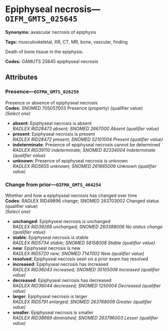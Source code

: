 # Epiphyseal necrosis—`OIFM_GMTS_025645`

**Synonyms:** avascular necrosis of epiphysis

**Tags:** musculoskeletal, XR, CT, MR, bone, vascular, finding

Death of bone tissue in the epiphysis.

**Codes:** GAMUTS 25645 epiphyseal necrosis

## Attributes

### Presence—`OIFMA_GMTS_026258`

Presence or absence of epiphyseal necrosis  
**Codes**: SNOMED 705057003 Presence (property) (qualifier value)  
*(Select one)*

- **absent**: Epiphyseal necrosis is absent  
_RADLEX RID28473 absent; SNOMED 2667000 Absent (qualifier value)_
- **present**: Epiphyseal necrosis is present  
_RADLEX RID28472 present; SNOMED 52101004 Present (qualifier value)_
- **indeterminate**: Presence of epiphyseal necrosis cannot be determined  
_RADLEX RID39110 indeterminate; SNOMED 82334004 Indeterminate (qualifier value)_
- **unknown**: Presence of epiphyseal necrosis is unknown  
_RADLEX RID5655 unknown; SNOMED 261665006 Unknown (qualifier value)_

### Change from prior—`OIFMA_GMTS_464254`

Whether and how a epiphyseal necrosis has changed over time  
**Codes**: RADLEX RID49896 change; SNOMED 263703002 Changed status (qualifier value)  
*(Select one)*

- **unchanged**: Epiphyseal necrosis is unchanged  
_RADLEX RID39268 unchanged; SNOMED 260388006 No status change (qualifier value)_
- **stable**: Epiphyseal necrosis is stable  
_RADLEX RID5734 stable; SNOMED 58158008 Stable (qualifier value)_
- **new**: Epiphyseal necrosis is new  
_RADLEX RID5720 new; SNOMED 7147002 New (qualifier value)_
- **resolved**: Epiphyseal necrosis seen on a prior exam has resolved  
- **increased**: Epiphyseal necrosis has increased  
_RADLEX RID36043 increased; SNOMED 35105006 Increased (qualifier value)_
- **decreased**: Epiphyseal necrosis has decreased  
_RADLEX RID36044 decreased; SNOMED 1250004 Decreased (qualifier value)_
- **larger**: Epiphyseal necrosis is larger  
_RADLEX RID5791 enlarged; SNOMED 263768009 Greater (qualifier value)_
- **smaller**: Epiphyseal necrosis is smaller  
_RADLEX RID38669 diminished; SNOMED 263796003 Lesser (qualifier value)_
